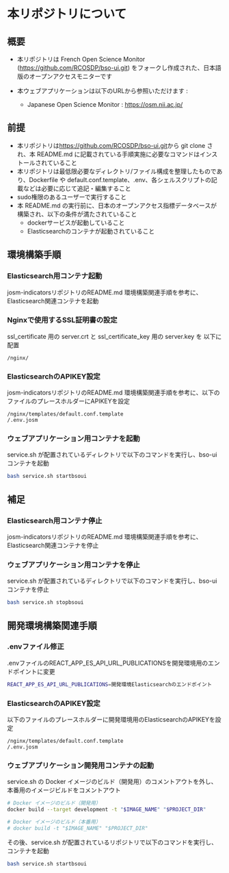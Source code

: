 # 本リポジトリについて

## 概要

- 本リポジトリは French Open Science Monitor (<https://github.com/RCOSDP/bso-ui.git>) をフォークし作成された、日本語版のオープンアクセスモニターです

- 本ウェブアプリケーションは以下のURLから参照いただけます :
  - Japanese Open Science Monitor : <https://osm.nii.ac.jp/>

## 前提

- 本リポジトリは<https://github.com/RCOSDP/bso-ui.git>から git clone され、本 README.md に記載されている手順実施に必要なコマンドはインストールされていること
- 本リポジトリは最低限必要なディレクトリ/ファイル構成を整理したものであり、Dockerfile や default.conf.template、.env、各シェルスクリプトの記載などは必要に応じて追記・編集すること
- sudo権限のあるユーザーで実行すること
- 本 README.md の実行前に、日本のオープンアクセス指標データベースが構築され、以下の条件が満たされていること
   - dockerサービスが起動していること
   - Elasticsearchのコンテナが起動されていること

## 環境構築手順

### Elasticsearch用コンテナ起動

josm-indicatorsリポジトリのREADME.md 環境構築関連手順を参考に、Elasticsearch関連コンテナを起動

### Nginxで使用するSSL証明書の設定

ssl_certificate 用の server.crt と ssl_certificate_key 用の server.key を 以下に配置

```
/nginx/
```

### ElasticsearchのAPIKEY設定

josm-indicatorsリポジトリのREADME.md 環境構築関連手順を参考に、以下のファイルのプレースホルダーにAPIKEYを設定

```
/nginx/templates/default.conf.template
/.env.josm
```

### ウェブアプリケーション用コンテナを起動

service.sh が配置されているディレクトリで以下のコマンドを実行し、bso-uiコンテナを起動

```bash
bash service.sh startbsoui
```

## 補足

### Elasticsearch用コンテナ停止

josm-indicatorsリポジトリのREADME.md 環境構築関連手順を参考に、Elasticsearch関連コンテナを停止

### ウェブアプリケーション用コンテナを停止

service.sh が配置されているディレクトリで以下のコマンドを実行し、bso-uiコンテナを停止

```bash
bash service.sh stopbsoui
```

## 開発環境構築関連手順

### .envファイル修正

.envファイルのREACT_APP_ES_API_URL_PUBLICATIONSを開発環境用のエンドポイントに変更

```bash
REACT_APP_ES_API_URL_PUBLICATIONS=開発環境Elasticsearchのエンドポイント
```

### ElasticsearchのAPIKEY設定

以下のファイルのプレースホルダーに開発環境用のElasticsearchのAPIKEYを設定

```
/nginx/templates/default.conf.template
/.env.josm
```

### ウェブアプリケーション開発用コンテナの起動

service.sh の Docker イメージのビルド（開発用）のコメントアウトを外し、本番用のイメージビルドをコメントアウト

```bash
# Docker イメージのビルド（開発用）
docker build --target development -t "$IMAGE_NAME" "$PROJECT_DIR"

# Docker イメージのビルド（本番用）
# docker build -t "$IMAGE_NAME" "$PROJECT_DIR"
```

その後、service.sh が配置されているリポジトリで以下のコマンドを実行し、コンテナを起動

```bash
bash service.sh startbsoui
```
